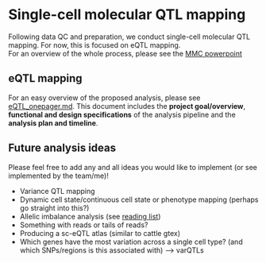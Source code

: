 # Single-cell molecular QTL mapping
  
Following data QC and preparation, we conduct single-cell molecular QTL mapping. For now, this is focused on eQTL mapping.  
For an overview of the whole process, please see the [MMC powerpoint](https://uoe-my.sharepoint.com/:p:/r/personal/kcampb2_ed_ac_uk/Documents/MMC_PPA_notes.pptx?d=w3afaa31d5ccd4efea7dff2bf2b120465&csf=1&web=1&e=jjdB1P)
  
## eQTL mapping  
  
For an easy overview of the proposed analysis, please see [eQTL_onepager.md](eQTL_onepager.md). This document includes the **project goal/overview**, **functional and design specifications** of the analysis pipeline and the **analysis plan and timeline**.   
  
## Future analysis ideas  
  
Please feel free to add any and all ideas you would like to implement (or see implemented by the team/me)!  
  
- Variance QTL mapping  
- Dynamic cell state/continuous cell state or phenotype mapping (perhaps go straight into this?)  
- Allelic imbalance analysis (see [reading list](reading_list.md))  
- Something with reads or tails of reads?   
- Producing a sc-eQTL atlas (similar to cattle gtex)  
- Which genes have the most variation across a single cell type? (and which SNPs/regions is this associated with) --> varQTLs